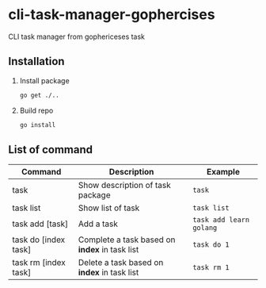 # cli-task-manager-gophercises

CLI task manager from gophericeses task

## Installation

1. Install package

   ```sh
   go get ./..
   ```

2. Build repo
   ```sh
   go install
   ```

## List of command

| Command              | Description                                     | Example                 |
| -------------------- | ----------------------------------------------- | ----------------------- |
| task                 | Show description of task package                | `task`                  |
| task list            | Show list of task                               | `task list`             |
| task add [task]      | Add a task                                      | `task add learn golang` |
| task do [index task] | Complete a task based on **index** in task list | `task do 1`             |
| task rm [index task] | Delete a task based on **index** in task list   | `task rm 1`             |

